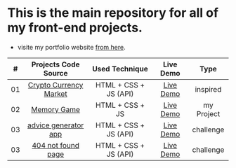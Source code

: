 # This is the main repository for all of my front-end projects.

- visite my portfolio website [from here](https://idriss-khattabi.netlify.app/).

| # | Projects Code Source | Used Technique | Live Demo | Type |
|:---:|:--------------------------:|:-----------:|:-----------:|:-----------:|
| 01 | [Crypto Currency Market](https://github.com/drisskhattabi6/front-end-projects/tree/main/crypto%20currency%20market) | HTML + CSS + JS (API) |[Live Demo](https://drisskhattabi6.github.io/front-end-projects/crypto%20currency%20market/) | inspired |
| 02 | [Memory Game](https://github.com/drisskhattabi6/front-end-projects/tree/main/Memory%20Game) | HTML + CSS + JS | [Live Demo](https://drisskhattabi6.github.io/front-end-projects/Memory%20Game/) | my Project |
| 03 | [advice generator app](https://github.com/drisskhattabi6/advice-generator-app.git) | HTML + CSS + JS (API) | [Live Demo](https://drisskhattabi6.github.io/front-end-projects/advice-generator-app) | challenge |
| 03 | [404 not found page]([https://github.com/drisskhattabi6/advice-generator-app.git](https://github.com/drisskhattabi6/front-end-projects/tree/main/404-not-found)) | HTML + CSS + JS (API) | [Live Demo](https://drisskhattabi6.github.io/front-end-projects/advice-generator-app) | challenge |
